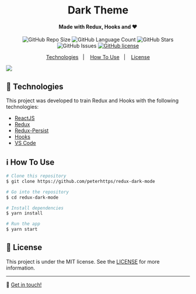 

<h1 align="center">Dark Theme</h1>
<h4 align="center">
  Made with Redux, Hooks and ♥
</h4>
<p align="center">
  <img alt="GitHub Repo Size" src="https://img.shields.io/github/repo-size/peterhttps/redux-dark-mode"/>
  <img alt="GitHub Language Count" src="https://img.shields.io/github/languages/count/peterhttps/redux-dark-mode"/>
   <img alt="GitHub Stars" src="https://img.shields.io/github/stars/peterhttps/redux-dark-mode"/>
   <img alt="GitHub Issues" src="https://img.shields.io/github/issues/peterhttps/redux-dark-mode"/>
   <a href="https://github.com/peterhttps/redux-dark-mode/blob/master/LICENSE"><img alt="GitHub license" src="https://img.shields.io/github/license/peterhttps/redux-dark-mode"></a>
   </p>

<p align="center">
  <a href="#rocket-technologies">Technologies</a>&nbsp;&nbsp;&nbsp;|&nbsp;&nbsp;&nbsp;
  <a href="#information_source-how-to-use">How To Use</a>&nbsp;&nbsp;&nbsp;|&nbsp;&nbsp;&nbsp;
  <a href="#memo-license">License</a>
</p>


![](https://i.imgur.com/WHtJNb0.gif)
## :rocket: Technologies

This project was developed to train Redux and Hooks with the following technologies:

-  [ReactJS](https://reactjs.org/)
-  [Redux](https://redux.js.org/)
- [Redux-Persist](https://github.com/rt2zz/redux-persist)
-  [Hooks](https://reactjs.org/docs/hooks-reference.html)
- [VS Code](https://code.visualstudio.com/)

## :information_source: How To Use

```bash
# Clone this repository
$ git clone https://github.com/peterhttps/redux-dark-mode

# Go into the repository
$ cd redux-dark-mode

# Install dependencies
$ yarn install

# Run the app
$ yarn start
```

## :memo: License
This project is under the MIT license. See the [LICENSE](https://github.com/peterhttps/redux-dark-mode/blob/master/LICENSE) for more information.

---


:triangular_flag_on_post: [Get in touch!](https://www.linkedin.com/in/peterparts/)
